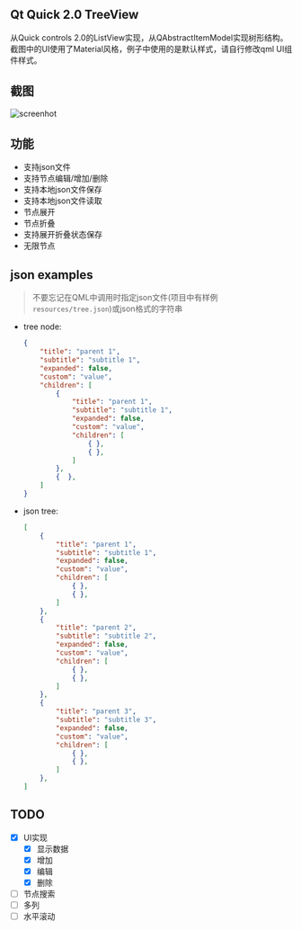 ## Qt Quick 2.0 TreeView
从Quick controls 2.0的ListView实现，从QAbstractItemModel实现树形结构。截图中的UI使用了Material风格，例子中使用的是默认样式，请自行修改qml UI组件样式。

## 截图
 ![screenhot](https://github.com/yuriyoung/qml-examples/blob/master/assets/img/treeview.gif)
 
## 功能
- 支持json文件
- 支持节点编辑/增加/删除
- 支持本地json文件保存
- 支持本地json文件读取
- 节点展开
- 节点折叠
- 支持展开折叠状态保存
- 无限节点

## json examples
> 不要忘记在QML中调用时指定json文件(项目中有样例```resources/tree.json```)或json格式的字符串

- tree node:
	```json
	{
		"title": "parent 1",
		"subtitle": "subtitle 1",
		"expanded": false,
		"custom": "value",
		"children": [
			{
				"title": "parent 1",
				"subtitle": "subtitle 1",
				"expanded": false,
				"custom": "value",
				"children": [
					{ },
					{ },
				]
			},
			{  },
		]
	}
	```

- json tree:
	```json
	[
		{
			"title": "parent 1",
			"subtitle": "subtitle 1",
			"expanded": false,
			"custom": "value",
			"children": [
				{ },
				{ },
			]
		},
		{
			"title": "parent 2",
			"subtitle": "subtitle 2",
			"expanded": false,
			"custom": "value",
			"children": [
				{ },
				{ },
			]
		},
		{
			"title": "parent 3",
			"subtitle": "subtitle 3",
			"expanded": false,
			"custom": "value",
			"children": [
				{ },
				{ },
			]
		},
	]
	```
## TODO
- [x] UI实现
	- [x] 显示数据
    - [x] 增加
    - [x] 编辑
    - [x] 删除
- [ ] 节点搜索
- [ ] 多列
- [ ] 水平滚动
